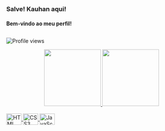 ### Salve! Kauhan aqui!
#### Bem-vindo ao meu perfil!

 ##
 
![Profile views](https://gpvc.arturio.dev/kauhan) 

<div align="center">
  <a href="https://github.com/kauhan">
  <img height="150em" src="https://github-readme-stats-sigma-five.vercel.app/api?username=kauhan&show_icons=true&theme=dark&include_all_commits=true&count_private=true"/>
  <img height="150em" src="https://github-readme-stats-sigma-five.vercel.app/api/top-langs/?username=kauhan&layout=compact&langs_count=7&theme=dark"/>
</div>
  
<div style="display: inline_block"><br>
  
  <img align="center" alt="HTML" height="30" width="40" src="https://cdn.jsdelivr.net/gh/devicons/devicon/icons/html5/html5-original.svg">
  <img align="center" alt="CSS3" height="30" width="40" src="https://cdn.jsdelivr.net/gh/devicons/devicon/icons/css3/css3-original.svg">
  <img align="center" alt="JavaScript" height="30" width="40" src="https://cdn.jsdelivr.net/gh/devicons/devicon/icons/javascript/javascript-original.svg">
  
</div>
  
